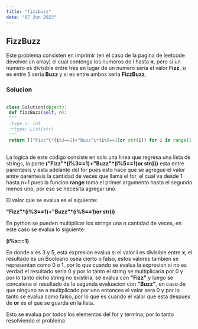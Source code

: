 ```yaml
---
title: "fizzbuzz"
date: "07 Jun 2023"
---
```

## FizzBuzz

 Este problema consisten en imprimir (en el caso de la pagina de leetcode devolver un array) el cual contenga los numeros de i hasta **n**, pero si un numero es divisible entre tres en lugar de un numero seria el valor **Fizz**, si es entre 5 seria **Buzz** y si es entre ambos seria **FizzBuzz**, 
 
### Solucion


```py

class Solution(object):
 def fizzBuzz(self, n):
 """
 :type n: int
 :rtype: List[str]
 """
 return [("Fizz"\*(i%3==1)+"Buzz"\*(i%5==1)or str(i)) for i in range(1,n+1)]
 
```

 La logica de este codigo consiste en solo una linea que regresa una lista de strings, la parte **("Fizz"\*(i%3==1)+"Buzz"\*(i%5==1)or str(i))** esta entre parentesis y esta adelante del for pues esto hace que se agregue el valor entre parentesis la cantidad de veces que llama el for, el cual va desde 1 hasta n+1 pues la funcion **range** toma el primer argumento hasta el segundo menos uno, por eso se necesita agregar uno.

 El valor que se evalua es el siguiente:

 **"Fizz"\*(i%3==1)+"Buzz"\*(i%5==1)or str(i)**

 En python se pueden multiplicar los strings una n cantidad de veces, en este caso se evalua lo siguiente:

 **(i%x==1)**

 En donde x es 3 y 5, esta expresion evalua si el valor **i** es divisible entre **x**, el resultado es un Booleano osea cierto o falso, estos valores tambien se representan como 0 o 1, por lo que cuando se evalua la expresion si no es verdad el resultado seria 0 y por lo tanto el string se multiplicaria por 0 y por lo tanto dicho string no existiria, se evalua con **"Fizz"** y luego se concatena el resultado de la segunda evaluacion con **"Buzz"**, en caso de que ninguno se a multiplicado por uno entonces el valor sera 0 y por lo tanto se evalua como falso, por lo que es cuando el valor que esta despues de **or** es el que se guarda en la lista.

 Esto se evalua por todos los elementos del for y termina, por lo tanto resolviendo el problema
 

